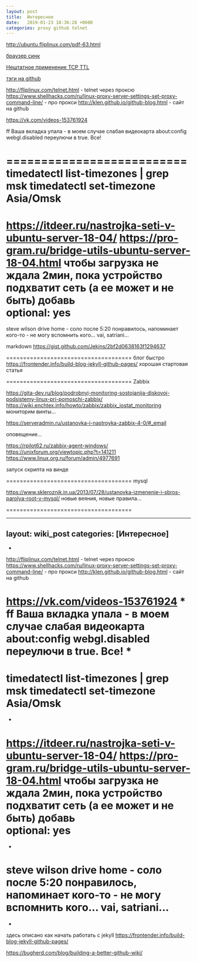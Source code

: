 ```yaml
---
layout: post
title:  Интересное
date:   2019-01-23 18:36:28 +0600
categories: proxy github telnet
---
```



http://ubuntu.fliplinux.com/pdf-63.html

[браузер синк](https://ydmitry.ru/blog/ray-dlya-verstalshchika-sinkhronizatsiya-okon-brauzerov/)


[Нештатное применение TCP TTL](https://www.alexeykopytko.com/2010/iptables-ttl-match/)

[тэги на github](https://www.alexeykopytko.com/2017/jekyll-tags/)



http://fliplinux.com/telnet.html - telnet через проксю
https://www.shellhacks.com/ru/linux-proxy-server-settings-set-proxy-command-line/ - про прокси
http://klen.github.io/github-blog.html - сайт на github

https://vk.com/videos-153761924

ff Ваша вкладка упала - в моем случае слабая видеокарта
about:config
webgl.disabled переулючи в true.
Все! 

==========================
timedatectl list-timezones | grep msk
timedatectl set-timezone  Asia/Omsk
==========================
https://itdeer.ru/nastrojka-seti-v-ubuntu-server-18-04/
https://pro-gram.ru/bridge-utils-ubuntu-server-18-04.html
чтобы загрузка не ждала 2мин, пока устройство подхватит сеть (а ее может и не быть)
добавь  
optional: yes
=====================================
steve wilson drive home - соло после 5:20 понравилось, напоминает кого-то - не могу вспомнить кого...
vai, satriani...

markdown
https://gist.github.com/Jekins/2bf2d0638163f1294637

=====================================
блог быстро
https://frontender.info/build-blog-jekyll-github-pages/
хорошая стартовая статья

=====================================
Zabbix

https://gita-dev.ru/blog/podrobnyj-monitoring-sostojanija-diskovoj-podsistemy-linux-pri-pomoschi-zabbix/
https://wiki.enchtex.info/howto/zabbix/zabbix_iostat_monitoring
мониторим винты...

https://serveradmin.ru/ustanovka-i-nastroyka-zabbix-4-0/#_email

оповещение...

https://rpilot62.ru/zabbix-agent-windows/
https://unixforum.org/viewtopic.php?t=141211
https://www.linux.org.ru/forum/admin/4977691

запуск скрипта на винде

=====================================
mysql

https://www.skleroznik.in.ua/2013/07/28/ustanovka-izmenenie-i-sbros-parolya-root-v-mysql/
новые веяния, новые правила...

=====================================

---
layout: wiki_post
categories: [Интересное]
---
*
http://fliplinux.com/telnet.html - telnet через проксю
https://www.shellhacks.com/ru/linux-proxy-server-settings-set-proxy-command-line/ - про прокси
http://klen.github.io/github-blog.html - сайт на github

https://vk.com/videos-153761924
*
ff Ваша вкладка упала - в моем случае слабая видеокарта
about:config
webgl.disabled переулючи в true.
Все!
*
==========================
timedatectl list-timezones | grep msk
timedatectl set-timezone  Asia/Omsk
==========================
*
https://itdeer.ru/nastrojka-seti-v-ubuntu-server-18-04/
https://pro-gram.ru/bridge-utils-ubuntu-server-18-04.html
чтобы загрузка не ждала 2мин, пока устройство подхватит сеть (а ее может и не быть)
добавь  
optional: yes
=====================================
*
steve wilson drive home - соло после 5:20 понравилось, напоминает кого-то - не могу вспомнить кого...
vai, satriani...
=====================================
*
здесь описано как начать работать с jekyll
https://frontender.info/build-blog-jekyll-github-pages/

https://bugherd.com/blog/building-a-better-github-wiki/
